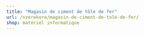 ```yaml
---
title: "Magasin de ciment de tôle de fer"
url: /nzerekore/magasin-de-ciment-de-tole-de-fer/
shop: matériel informatique
---
```

